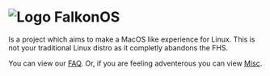 # ![Logo](https://raw.githubusercontent.com/dleggo/FalkonOS/refs/heads/main/Logos/Logo48x48.png?raw=true "Logo")  FalkonOS
Is a project which aims to make a MacOS like experience for Linux.
This is not your traditional Linux distro as it completly abandons the FHS.

You can view our [FAQ](FAQ.md). Or, if you are feeling adventerous you can view [Misc](Misc.md).
